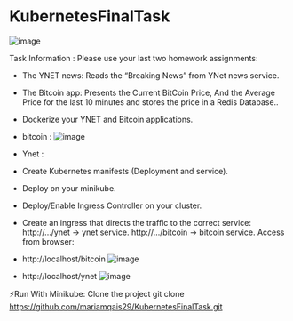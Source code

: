 # KubernetesFinalTask
![image](https://user-images.githubusercontent.com/66691418/205509301-c77e153b-ad1d-4365-98ee-1402a9685019.png)

 Task Information : 
 Please use your last two homework assignments:
- The YNET news: Reads the “Breaking News” from YNet news service.
- The Bitcoin app: Presents the Current BitCoin Price, And the Average Price for the last 10 minutes and stores the price in a Redis Database..
-  Dockerize your YNET and Bitcoin applications.
- bitcoin : ![image](https://user-images.githubusercontent.com/66691418/205509669-59977a23-502f-4da3-90c8-b83f546f2802.png)
- Ynet : 
-  Create Kubernetes manifests (Deployment and service).
-  Deploy on your minikube.
-  Deploy/Enable Ingress Controller on your cluster.
-  Create an ingress that directs the traffic to the correct service:
http://…/ynet → ynet service.
http://…/bitcoin → bitcoin service.
Access from browser:
 - http://localhost/bitcoin
 ![image](https://user-images.githubusercontent.com/66691418/205510580-34a6f6fe-7368-440b-9d0e-aaf14e6c5cec.png)

 - http://localhost/ynet
 ![image](https://user-images.githubusercontent.com/66691418/205509516-5bd96751-8d56-463d-bed7-7af968d8b129.png)


⚡Run With Minikube:
Clone the project 
git clone https://github.com/mariamqais29/KubernetesFinalTask.git
